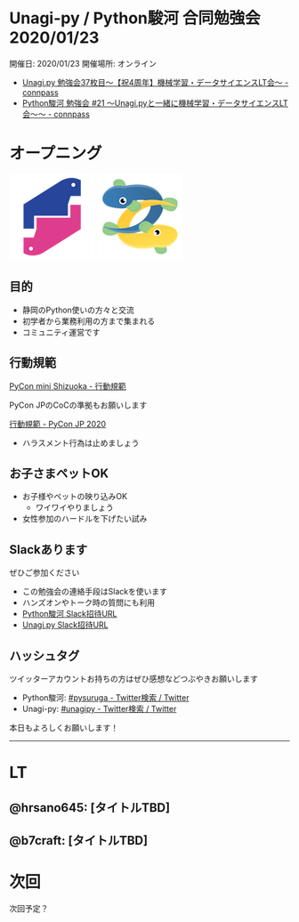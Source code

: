 # Unagi-py / Python駿河 合同勉強会 2020/01/23

開催日: 2020/01/23
開催場所: オンライン


- [Unagi.py 勉強会37枚目～【祝4周年】機械学習・データサイエンスLT会～ - connpass](https://unagi-py.connpass.com/event/200360/)
- [Python駿河 勉強会 #21 ～Unagi.pyと一緒に機械学習・データサイエンスLT会～～ - connpass](https://py-suruga.connpass.com/event/200448/)

# オープニング

<!-- logo -->

![pysuruga logo](assets/img/python-suruga_logo.png)
![unagipy logo](assets/img/unagi-py_logo.png)

## 目的

- 静岡のPython使いの方々と交流
- 初学者から業務利用の方まで集まれる
- コミュニティ運営です

## 行動規範

[PyCon mini Shizuoka - 行動規範](https://shizuoka.pycon.jp/code-of-conduct/)

PyCon JPのCoCの準拠もお願いします

[行動規範 - PyCon JP 2020](https://pycon.jp/2020/code-of-conduct/)

- ハラスメント行為は止めましょう
<!-- - 連絡先はスタッフのSlackDMへ連絡ください -->


## お子さまペットOK

- お子様やペットの映り込みOK
    - ワイワイやりましょう
- 女性参加のハードルを下げたい試み


## Slackあります

ぜひご参加ください

- この勉強会の連絡手段はSlackを使います
- ハンズオンやトーク時の質問にも利用
- [Python駿河 Slack招待URL](https://join.slack.com/t/py-suruga/shared_invite/zt-811b9pwj-R_RbCmlTlV4B5iVKxF5gfA)
- [Unagi.py Slack招待URL](https://join.slack.com/t/unagi-py/shared_invite/zt-88t327i8-YHsIV~uWX313LPAaJDR9~Q)


## ハッシュタグ

ツイッターアカウントお持ちの方はぜひ感想などつぶやきお願いします

- Python駿河: [#pysuruga - Twitter検索 / Twitter](https://twitter.com/search?q=%23pysuruga&src=typed_query)
- Unagi-py: [#unagipy - Twitter検索 / Twitter](https://twitter.com/search?q=%23unagipy&src=typed_query)


本日もよろしくお願いします！

---

# LT

## @hrsano645: [タイトルTBD]



## @b7craft: [タイトルTBD]

# 次回

次回予定？
